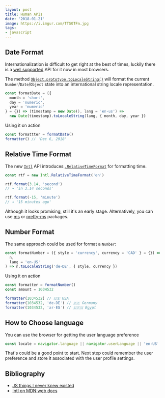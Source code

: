 ```yaml
---
layout: post
title: Human APIs
date: '2018-01-21'
image: https://i.imgur.com/TTS0TFn.jpg
tags:
- javascript
---
```


## Date Format

Internationalization is difficult to get right at the best of times, luckily there is a [well supported](https://caniuse.com/#feat=internationalization) API for it now in most browsers.

The method [`Object.prototype.toLocaleString()`](https://developer.mozilla.org/es/docs/Web/JavaScript/Reference/Global_Objects/Object/ToLocaleString) will format the current `Number`/`Date`/`Object` state into an international string locale representation.

```js
const formatDate = ({
  month = 'short',
  day = 'numeric',
  year = 'numeric'
} = {}) => (timestamp = new Date(), lang = 'en-us') =>
  new Date(timestamp).toLocaleString(lang, { month, day, year })
```

Using it on action

```js
const formattter = formatDate()
formatter() // 'Dec 6, 2018'
```

## Relative Time Format

The new [`Intl`](https://developer.mozilla.org/en-US/docs/Web/JavaScript/Reference/Global_Objects/Intl) API introduces [`.RelativeTimeFormat`](https://github.com/tc39/proposal-intl-relative-time) for formatting time.

```js
const rtf = new Intl.RelativeTimeFormat('en')

rtf.format(3.14, 'second')
// → 'in 3.14 seconds'

rtf.format(-15, 'minute')
// → '15 minutes ago'
```

Although it looks promising, still it's an early stage. Alternatively, you can use [ms](https://www.npmjs.com/package/ms) or [pretty-ms](https://www.npmjs.com/package/pretty-ms) packages.

## Number Format

The same approach could be used for format a `Number`:

```js
const formatNumber = ({ style = 'currency', currency = 'CAD' } = {}) => (
  n,
  lang = 'en-US'
) => n.toLocaleString('de-DE', { style, currency })
```

Using it on action

```js
const formatter = formatNumber()
const amount = 1034532

formatter(1034532) // 🇺🇸 USA
formatter(1034532, 'de-DE') // 🇩🇪 Germany
formatter(1034532, 'ar-EG') // 🇺🇪🇬 Egypt
```

## How to Choose language

You can use the browser for getting the user language preference

```js
const locale = navigator.language || navigator.userLanguage || 'en-US'
```

That's could be a good point to start. Next step could remember the user preference and store it associated with the user profile settings.

## Bibliography

- [JS things I never knew existed](http://air.ghost.io/js-things-i-never-knew-existed/)
- [Intl on MDN web docs](https://developer.mozilla.org/en-US/docs/Web/JavaScript/Reference/Global_Objects/Intl)
